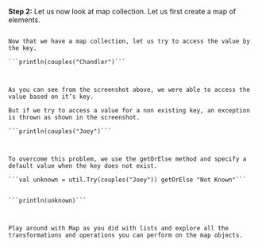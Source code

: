**Step 2:** Let us now look at map collection. Let us first create a map of elements.

```val couples = Map("Chandler" -> "Monica", "Ross" -> "Rachel", "Phoebe" -> "Mike")

Now that we have a map collection, let us try to access the value by the key.

```println(couples("Chandler")```

 

As you can see from the screenshot above, we were able to access the value based on it’s key.

But if we try to access a value for a non existing key, an exception is thrown as shown in the screenshot. 

```println(couples("Joey")```

 

To overcome this problem, we use the getOrElse method and specify a default value when the key does not exist.

```val unknown = util.Try(couples("Joey")) getOrElse "Not Known"```


```println(unknown)```

 

Play around with Map as you did with lists and explore all the transformations and operations you can perform on the map objects.

